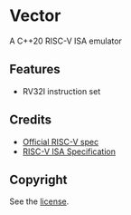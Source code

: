 # Vector

A C++20 RISC-V ISA emulator

## Features

-   RV32I instruction set

## Credits

-   [Official RISC-V spec](https://riscv.org/wp-content/uploads/2019/12/riscv-spec-20191213.pdf)
-   [RISC-V ISA Specification](https://msyksphinz-self.github.io/riscv-isadoc/)

## Copyright

See the [license](/LICENSE).
